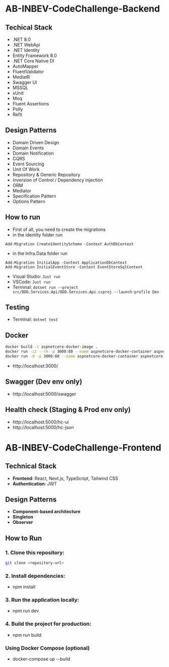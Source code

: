 # AB-INBEV-CodeChallenge-Backend

## Techical Stack
- .NET 8.0
- .NET WebApi
- .NET Identity
- Entity Framework 8.0
- .NET Core Native DI
- AutoMapper
- FluentValidator
- MediatR
- Swagger UI
- MSSQL
- xUnit
- Moq
- Fluent Assertions
- Polly
- Refit

## Design Patterns
- Domain Driven Design
- Domain Events
- Domain Notification
- CQRS
- Event Sourcing
- Unit Of Work
- Repository & Generic Repository
- Inversion of Control / Dependency injection
- ORM
- Mediator
- Specification Pattern
- Options Pattern

## How to run
- First of all, you need to create the migrations
- in the identity folder run
```
Add-Migration CreateIdentitySchema -Context AuthDbContext
```
- in the Infra.Data folder run
```
Add-Migration InitialApp -Context ApplicationDbContext
Add-Migration InitialEventStore -Context EventStoreSqlContext
```
- Visual Studio: `Just run`
- VSCode: `Just run`
- Terminal: `dotnet run --project src/DDD.Services.Api/DDD.Services.Api.csproj --launch-profile Dev`

## Testing
- Terminal: `dotnet test`

## Docker

```sh
docker build -t aspnetcore-docker-image .
docker run -it --rm -p 3000:80 --name aspnetcore-docker-container aspnetcore-docker-image
docker run -d -p 3000:80 --name aspnetcore-docker-container aspnetcore-docker-image
```

- http://localhost:3000/

## Swagger (Dev env only)
- http://localhost:5000/swagger

## Health check (Staging & Prod env only)
- http://localhost:5000/hc-ui
- http://localhost:5000/hc-json

# AB-INBEV-CodeChallenge-Frontend

## Technical Stack

- **Frontend**: React, Next.js, TypeScript, Tailwind CSS
- **Authentication**: JWT

## Design Patterns

- **Component-based architecture**
- **Singleton**
- **Observer**

## How to Run

### 1. Clone this repository:

```bash
git clone <repository-url>
```

### 2. Install dependencies:

- npm install

### 3. Run the application locally:

- npm run dev

### 4. Build the project for production:

- npm run build

### Using Docker Compose (optional)

- docker-compose up --build
